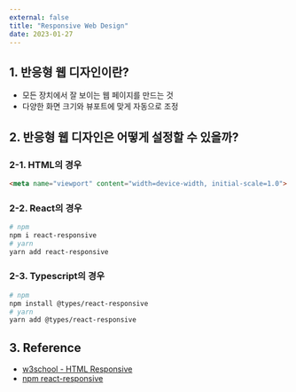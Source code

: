 ```yaml
---
external: false
title: "Responsive Web Design"
date: 2023-01-27
---
```


## 1. 반응형 웹 디자인이란?

- 모든 장치에서 잘 보이는 웹 페이지를 만드는 것
- 다양한 화면 크기와 뷰포트에 맞게 자동으로 조정

## 2. 반응형 웹 디자인은 어떻게 설정할 수 있을까?

### 2-1. HTML의 경우

```html
<meta name="viewport" content="width=device-width, initial-scale=1.0">
```

### 2-2. React의 경우

```bash
# npm
npm i react-responsive
# yarn
yarn add react-responsive
```

### 2-3. Typescript의 경우

```bash
# npm
npm install @types/react-responsive
# yarn 
yarn add @types/react-responsive
```

## 3. Reference

- [w3school - HTML Responsive](https://www.w3schools.com/html/html_responsive.asp)
- [npm react-responsive](https://www.npmjs.com/package/react-responsive)
